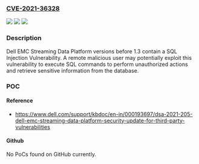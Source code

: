 ### [CVE-2021-36328](https://cve.mitre.org/cgi-bin/cvename.cgi?name=CVE-2021-36328)
![](https://img.shields.io/static/v1?label=Product&message=Dell%20EMC%20Streaming%20Data%20Platform&color=blue)
![](https://img.shields.io/static/v1?label=Version&message=%3C%201.3%20&color=brighgreen)
![](https://img.shields.io/static/v1?label=Vulnerability&message=CWE-598%3A%20Information%20Exposure%20Through%20Query%20Strings%20in%20GET%20Request&color=brighgreen)

### Description

Dell EMC Streaming Data Platform versions before 1.3 contain a SQL Injection Vulnerability. A remote malicious user may potentially exploit this vulnerability to execute SQL commands to perform unauthorized actions and retrieve sensitive information from the database.

### POC

#### Reference
- https://www.dell.com/support/kbdoc/en-in/000193697/dsa-2021-205-dell-emc-streaming-data-platform-security-update-for-third-party-vulnerabilities

#### Github
No PoCs found on GitHub currently.

